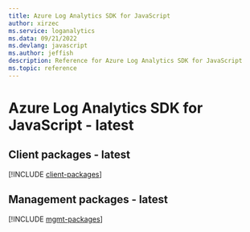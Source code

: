 ```yaml
---
title: Azure Log Analytics SDK for JavaScript
author: xirzec
ms.service: loganalytics
ms.data: 09/21/2022
ms.devlang: javascript
ms.author: jeffish
description: Reference for Azure Log Analytics SDK for JavaScript
ms.topic: reference
---
```

# Azure Log Analytics SDK for JavaScript - latest

## Client packages - latest
[!INCLUDE [client-packages](log-analytics-client-index.md)]
## Management packages - latest
[!INCLUDE [mgmt-packages](log-analytics-mgmt-index.md)]